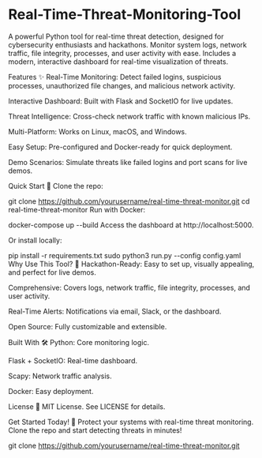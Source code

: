 # Real-Time-Threat-Monitoring-Tool
A powerful Python tool for real-time threat detection, designed for cybersecurity enthusiasts and hackathons. Monitor system logs, network traffic, file integrity, processes, and user activity with ease. Includes a modern, interactive dashboard for real-time visualization of threats.

Features ✨
Real-Time Monitoring: Detect failed logins, suspicious processes, unauthorized file changes, and malicious network activity.

Interactive Dashboard: Built with Flask and SocketIO for live updates.

Threat Intelligence: Cross-check network traffic with known malicious IPs.

Multi-Platform: Works on Linux, macOS, and Windows.

Easy Setup: Pre-configured and Docker-ready for quick deployment.

Demo Scenarios: Simulate threats like failed logins and port scans for live demos.

Quick Start 🚀
Clone the repo:


git clone https://github.com/yourusername/real-time-threat-monitor.git
cd real-time-threat-monitor
Run with Docker:

docker-compose up --build
Access the dashboard at http://localhost:5000.

Or install locally:

pip install -r requirements.txt
sudo python3 run.py --config config.yaml
Why Use This Tool? 🤔
Hackathon-Ready: Easy to set up, visually appealing, and perfect for live demos.

Comprehensive: Covers logs, network traffic, file integrity, processes, and user activity.

Real-Time Alerts: Notifications via email, Slack, or the dashboard.

Open Source: Fully customizable and extensible.

Built With 🛠️
Python: Core monitoring logic.

Flask + SocketIO: Real-time dashboard.

Scapy: Network traffic analysis.

Docker: Easy deployment.

License 📜
MIT License. See LICENSE for details.

Get Started Today! 🌟
Protect your systems with real-time threat monitoring. Clone the repo and start detecting threats in minutes!

git clone https://github.com/yourusername/real-time-threat-monitor.git
